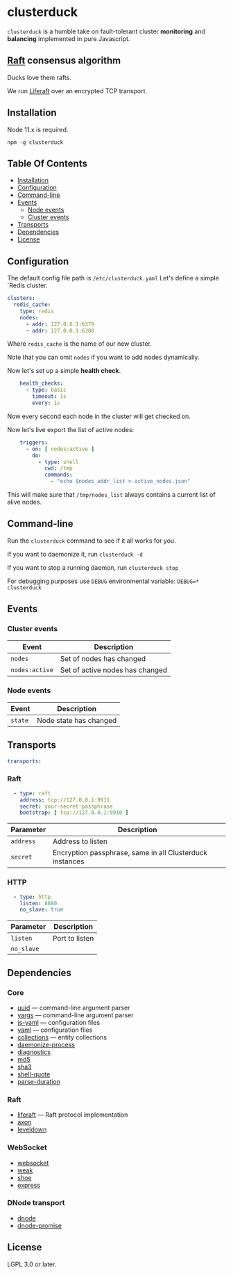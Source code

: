 # clusterduck

`clusterduck` is a humble take on fault-tolerant cluster __monitoring__ and __balancing__ implemented in pure Javascript.



## [Raft] consensus algorithm

Ducks love them rafts. 

We run [Liferaft] over an encrypted TCP transport.

## Installation

Node 11.x is required.

```
npm -g clusterduck
```

## Table Of Contents

- [Installation](#installation)
- [Configuration](#configuration)
- [Command-line](#command-line)
- [Events](#events)
  - [Node events](#node-events)
  - [Cluster events](#cluster-events)
- [Transports](#transports)
- [Dependencies](#dependencies)
- [License](#license)

## Configuration

The default config file path is `/etc/clusterduck.yaml`
Let's define a simple `Redis cluster.

```yaml
clusters:
  redis_cache:
    type: redis
    nodes:
      - addr: 127.0.0.1:6379
      - addr: 127.0.0.1:6380
```

Where `redis_cache` is the name of our new cluster.

Note that you can omit `nodes` if you want to add nodes dynamically.

Now let's set up a simple __health check__.

```yaml
    health_checks:
      - type: basic
        timeout: 1s
        every: 1s
```

Now every second each node in the cluster will get checked on.

Now let's live export the list of active nodes:

```yaml
    triggers:
      - on: [ nodes:active ]
        do:
          - type: shell
            cwd: /tmp
            commands:
              - "echo $nodes_addr_list > active_nodes.json"
```

This will make sure that `/tmp/nodes_list` always contains a current list of alive nodes.

## Command-line

Run the  `clusterduck` command to see if it all works for you.

If you want to daemonize it, run `clusterduck -d`

If you want to stop a running daemon, run `clusterduck stop`

For debugging purposes use `DEBUG` environmental variable:
`DEBUG=* clusterduck`


## Events
### Cluster events

Event               | Description
--------------------|------------------------------------------------------
`nodes`             | Set of nodes has changed
`nodes:active`      | Set of active nodes has changed

### Node events

Event               | Description
--------------------|------------------------------------------------------
`state`             | Node state has changed

## Transports

```yaml
transports:
````

### Raft

```yaml
  - type: raft
    address: tcp://127.0.0.1:9911
    secret: your-secret-passphrase
    bootstrap: [ tcp://127.0.0.1:9910 ]
```

Parameter           | Description
--------------------|------------------------------------------------------
`address`           | Address to listen
`secret`            | Encryption passphrase, same in all Clusterduck instances

### HTTP

```yaml
  - type: http
    listen: 8880
    no_slave: true
```
Parameter           | Description
--------------------|------------------------------------------------------
`listen`            | Port to listen
`no_slave`          |

## Dependencies

### Core

- [uuid](https://www.npmjs.com/package/uuid) — command-line argument parser
- [yargs](https://www.npmjs.com/package/yargs) — command-line argument parser
- [js-yaml](https://www.npmjs.com/package/js-yaml) — configuration files
- [yaml](https://www.npmjs.com/package/yaml) — configuration files
- [collections](https://www.npmjs.com/package/collections) — entity collections
- [daemonize-process](https://www.npmjs.com/package/daemonize-process)
- [diagnostics](https://www.npmjs.com/package/diagnostics)
- [md5](https://www.npmjs.com/package/md5)
- [sha3](https://www.npmjs.com/package/sha3)
- [shell-quote](https://www.npmjs.com/package/shell-quote)
- [parse-duration](https://www.npmjs.com/package/parse-duration)

### Raft
- [liferaft](https://www.npmjs.com/package/liferaft) — Raft protocol implementation
- [axon](https://www.npmjs.com/package/axon)
- [leveldown](https://www.npmjs.com/package/leveldown)

### WebSocket
- [websocket](https://www.npmjs.com/package/websocket)
- [weak](https://www.npmjs.com/package/weak)
- [shoe](https://www.npmjs.com/package/shoe)
- [express](https://www.npmjs.com/package/express)

### DNode transport
- [dnode](https://www.npmjs.com/package/dnode)
- [dnode-promise](https://www.npmjs.com/package/dnode-promise)


## License

LGPL 3.0 or later.

[Raft]: https://ramcloud.stanford.edu/raft.pdf

[Liferaft]: https://github.com/unshiftio/liferaft

